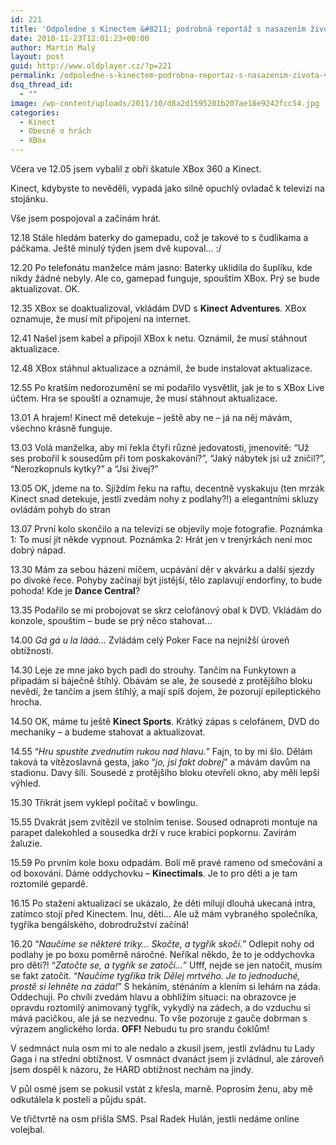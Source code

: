 ```yaml
---
id: 221
title: 'Odpoledne s Kinectem &#8211; podrobná reportáž s nasazením života. Vlastního.'
date: 2010-11-23T12:01:23+00:00
author: Martin Malý
layout: post
guid: http://www.oldplayer.cz/?p=221
permalink: /odpoledne-s-kinectem-podrobna-reportaz-s-nasazenim-zivota-vlastniho/
dsq_thread_id:
  - ""
image: /wp-content/uploads/2011/10/d8a2d1595201b207ae18e9242fcc54.jpg
categories:
  - Kinect
  - Obecně o hrách
  - XBox
---
```

Včera ve 12.05 jsem vybalil z obří škatule XBox 360 a Kinect.

Kinect, kdybyste to nevěděli, vypadá jako silně opuchlý ovladač k televizi na stojánku.

Vše jsem pospojoval a začínám hrát.

12.18 Stále hledám baterky do gamepadu, což je takové to s čudlíkama a páčkama. Ještě minulý týden jsem dvě kupoval&#8230; :/

12.20 Po telefonátu manželce mám jasno: Baterky uklidila do šuplíku, kde nikdy žádné nebyly. Ale co, gamepad funguje, spouštím XBox. Prý se bude aktualizovat. OK.

12.35 XBox se doaktualizoval, vkládám DVD s **Kinect Adventures**. XBox oznamuje, že musí mít připojení na internet.

12.41 Našel jsem kabel a připojil XBox k netu. Oznámil, že musí stáhnout aktualizace.

12.48 XBox stáhnul aktualizace a oznámil, že bude instalovat aktualizace.

12.55 Po kratším nedorozumění se mi podařilo vysvětlit, jak je to s XBox Live účtem. Hra se spouští a oznamuje, že musí stáhnout aktualizace.

13.01 A hrajem! Kinect mě detekuje &#8211; ještě aby ne &#8211; já na něj mávám, všechno krásně funguje.

13.03 Volá manželka, aby mi řekla čtyři různé jedovatosti, jmenovitě: &#8220;Už ses probořil k sousedům při tom poskakování?&#8221;, &#8220;Jaký nábytek jsi už zničil?&#8221;, &#8220;Nerozkopnuls kytky?&#8221; a &#8220;Jsi živej?&#8221;

13.05 OK, jdeme na to. Sjíždím řeku na raftu, decentně vyskakuju (ten mrzák Kinect snad detekuje, jestli zvedám nohy z podlahy?!) a elegantními skluzy ovládám pohyb do stran

13.07 První kolo skončilo a na televizi se objevily moje fotografie. Poznámka 1: To musí jít někde vypnout. Poznámka 2: Hrát jen v trenýrkách není moc dobrý nápad.

13.30 Mám za sebou házení míčem, ucpávání děr v akvárku a další sjezdy po divoké řece. Pohyby začínají být jistější, tělo zaplavují endorfiny, to bude pohoda! Kde je **Dance Central**?

13.35 Podařilo se mi probojovat se skrz celofánový obal k DVD. Vkládám do konzole, spouštím &#8211; bude se prý něco stahovat&#8230;

14.00 _Gá gá u la lááá&#8230;_ Zvládám celý Poker Face na nejnižší úroveň obtížnosti.

14.30 Leje ze mne jako bych padl do strouhy. Tančím na Funkytown a připadám si báječně štíhlý. Obávám se ale, že sousedé z protějšího bloku nevědí, že tančím a jsem štíhlý, a mají spíš dojem, že pozorují epileptického hrocha.

14.50 OK, máme tu ještě **Kinect Sports**. Krátký zápas s celofánem, DVD do mechaniky &#8211; a budeme stahovat a aktualizovat.

14.55 &#8220;_Hru spustíte zvednutím rukou nad hlavu._&#8221; Fajn, to by mi šlo. Dělám taková ta vítězoslavná gesta, jako &#8220;_jo, jsi fakt dobrej_&#8221; a mávám davům na stadionu. Davy šílí. Sousedé z protějšího bloku otevřeli okno, aby měli lepší výhled.

15.30 Třikrát jsem vyklepl počítač v bowlingu.

15.55 Dvakrát jsem zvítězil ve stolním tenise. Soused odnaproti montuje na parapet dalekohled a sousedka drží v ruce krabici popkornu. Zavírám žaluzie.

15.59 Po prvním kole boxu odpadám. Bolí mě pravé rameno od smečování a od boxování. Dáme oddychovku &#8211; **Kinectimals**. Je to pro děti a je tam roztomilé gepardě.

16.15 Po stažení aktualizací se ukázalo, že děti milují dlouhá ukecaná intra, zatímco stojí před Kinectem. Inu, děti&#8230; Ale už mám vybraného společníka, tygříka bengálského, dobrodružství začíná!

16.20 &#8220;_Naučíme se některé triky&#8230; Skočte, a tygřík skočí._&#8221; Odlepit nohy od podlahy je po boxu poměrně náročné. Neříkal někdo, že to je oddychovka pro děti?! &#8220;_Zatočte se, a tygřík se zatočí&#8230;_&#8221; Ufff, nejde se jen natočit, musím se fakt zatočit. &#8220;_Naučíme tygříka trik Dělej mrtvého. Je to jednoduché, prostě si lehněte na záda!_&#8221; S hekáním, sténáním a klením si lehám na záda. Oddechuji. Po chvíli zvedám hlavu a obhlížím situaci: na obrazovce je opravdu roztomilý animovaný tygřík, vykydlý na zádech, a do vzduchu si mává pacičkou, ale já se nezvednu. To vše pozoruje z gauče dobrman s výrazem anglického lorda. **OFF!** Nebudu tu pro srandu čoklům!

V sedmnáct nula osm mi to ale nedalo a zkusil jsem, jestli zvládnu tu Lady Gaga i na střední obtížnost. V osmnáct dvanáct jsem ji zvládnul, ale zároveň jsem dospěl k názoru, že HARD obtížnost nechám na jindy.

V půl osmé jsem se pokusil vstát z křesla, marně. Poprosím ženu, aby mě odkutálela k posteli a půjdu spát.

Ve třičtvrtě na osm přišla SMS. Psal Radek Hulán, jestli nedáme online volejbal.

<div id="google_plus_one">
  <g:plusone></g:plusone>
</div>

<div id="fb_send_like">
</div>
